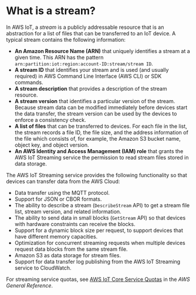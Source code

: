 # What is a stream?<a name="streaming-service-what-is"></a>

In AWS IoT, a *stream* is a publicly addressable resource that is an abstraction for a list of files that can be transferred to an IoT device\. A typical stream contains the following information:
+ **An Amazon Resource Name \(ARN\)** that uniquely identifies a stream at a given time\. This ARN has the pattern `arn:partition:iot:region:account-ID:stream/stream ID`\. 
+ **A stream ID** that identifies your stream and is used \(and usually required\) in AWS Command Line Interface \(AWS CLI\) or SDK commands\.
+ **A stream description** that provides a description of the stream resource\.
+ **A stream version** that identifies a particular version of the stream\. Because stream data can be modified immediately before devices start the data transfer, the stream version can be used by the devices to enforce a consistency check\.
+ **A list of files** that can be transferred to devices\. For each file in the list, the stream records a file ID, the file size, and the address information of the file which consists of, for example, the Amazon S3 bucket name, object key, and object version\.
+ **An AWS Identity and Access Management \(IAM\) role** that grants the AWS IoT Streaming service the permission to read stream files stored in data storage\.

The AWS IoT Streaming service provides the following functionality so that devices can transfer data from the AWS Cloud: 
+ Data transfer using the MQTT protocol\.
+ Support for JSON or CBOR formats\.
+ The ability to describe a stream \(`DescribeStream` API\) to get a stream file list, stream version, and related information\.
+ The ability to send data in small blocks \(`GetStream` API\) so that devices with hardware constraints can receive the blocks\.
+ Support for a dynamic block size per request, to support devices that have different memory capacities\.
+ Optimization for concurrent streaming requests when multiple devices request data blocks from the same stream file\.
+ Amazon S3 as data storage for stream files\.
+ Support for data transfer log publishing from the AWS IoT Streaming service to CloudWatch\.

For streaming service quotas, see [ AWS IoT Core Service Quotas](https://docs.aws.amazon.com/general/latest/gr/iot-core.html#limits_iot) in the *AWS General Reference*\.